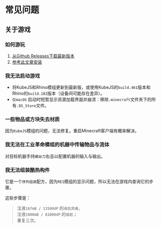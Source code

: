 # 常见问题

## 关于游戏

### 如何游玩

1. [从Github Releases下载最新版本](https://github.com/JieningYu/Cabricality/releases)
2. [参考此文章安装](https://docs.modrinth.com/docs/modpacks/playing_modpacks/)

### 我无法启动游戏

- 将KubeJS和Rhino模组更新到最新版，或使用KubeJS的`build.461`版本和Rhino的`build.182`版本（设备间可能存在差异）。
- `仅macOS` 启动时短暂显示资源加载界面并崩溃：移除`.minecraft`文件夹下的所有`.DS_Store`文件。

### 一些物品或方块失去材质

因为`KubeJS`模组的问题，无法修复。重启Minecraft客户端有概率解决。

### 我无法在工业革命模组的机器中传输物品与流体

对目标机器手持`螺丝刀`右击以配置机器的输入与输出。

### 我无法组装酷热构件

它是一个`序列组装`配方，因为`REI`模组的显示问题，所以无法在游戏内查询它的步骤。

这些步骤是：

> 注液`167mB / 13500dP` 的`液态灵魂`，  
> 注液`1000mB / 81000dP` 的`熔岩`；  
> 重复三次。
